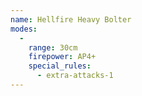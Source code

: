 ```yaml
---
name: Hellfire Heavy Bolter
modes:
  -
    range: 30cm
    firepower: AP4+
    special_rules:
      - extra-attacks-1
---
```

